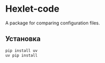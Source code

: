 # Hexlet-code

A package for comparing configuration files.

## Установка

```bash
pip install uv
uv pip install